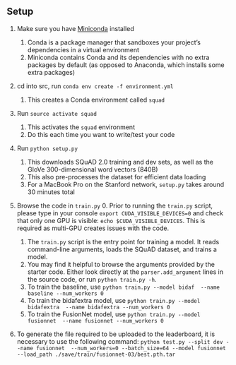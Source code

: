 ## Setup

1. Make sure you have [Miniconda](https://conda.io/docs/user-guide/install/index.html#regular-installation) installed
    1. Conda is a package manager that sandboxes your project’s dependencies in a virtual environment
    2. Miniconda contains Conda and its dependencies with no extra packages by default (as opposed to Anaconda, which installs some extra packages)

2. cd into src, run `conda env create -f environment.yml`
    1. This creates a Conda environment called `squad`

3. Run `source activate squad`
    1. This activates the `squad` environment
    2. Do this each time you want to write/test your code
  
4. Run `python setup.py`
    1. This downloads SQuAD 2.0 training and dev sets, as well as the GloVe 300-dimensional word vectors (840B)
    2. This also pre-processes the dataset for efficient data loading
    3. For a MacBook Pro on the Stanford network, `setup.py` takes around 30 minutes total  

5. Browse the code in `train.py`
    0. Prior to running the `train.py` script, please type in your console `export CUDA_VISIBLE_DEVICES=0` and check that only one GPU is visible: `echo $CUDA_VISIBLE_DEVICES`. This is required as multi-GPU creates issues with the code.
    1. The `train.py` script is the entry point for training a model. It reads command-line arguments, loads the SQuAD dataset, and trains a model.
    2. You may find it helpful to browse the arguments provided by the starter code. Either look directly at the `parser.add_argument` lines in the source code, or run `python train.py -h`.
    3. To train the baseline, use `python train.py --model bidaf  --name baseline --num_workers 0`
    4. To train the bidafextra model, use `python train.py --model bidafextra  --name bidafextra --num_workers 0`
    5. To train the FusionNet model, use `python train.py --model fusionnet  --name fusionnet --num_workers 0`
    
6. To generate the file required to be uploaded to the leaderboard, it is necessary to use the following command:
`python test.py --split dev --name fusionnet  --num_workers=0 --batch_size=64 --model fusionnet --load_path ./save/train/fusionnet-03/best.pth.tar`


